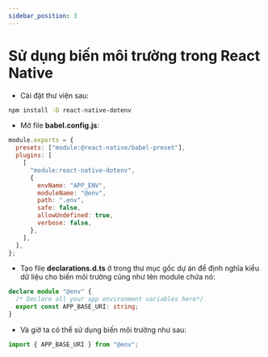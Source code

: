 ```yaml
---
sidebar_position: 3
---
```


# Sử dụng biến môi trường trong React Native

- Cài đặt thư viện sau:

```bash
npm install -D react-native-dotenv
```

- Mở file **babel.config.js**:

```js
module.exports = {
  presets: ["module:@react-native/babel-preset"],
  plugins: [
    [
      "module:react-native-dotenv",
      {
        envName: "APP_ENV",
        moduleName: "@env",
        path: ".env",
        safe: false,
        allowUndefined: true,
        verbose: false,
      },
    ],
  ],
};
```

- Tạo file **declarations.d.ts** ở trong thư mục gốc dự án để định nghĩa kiểu dữ liệu cho biến môi trường cũng như tên module chứa nó:

```ts
declare module "@env" {
  /* Declare all your app environment variables here*/
  export const APP_BASE_URI: string;
}
```

- Và giờ ta có thể sử dụng biến môi trường như sau:

```ts
import { APP_BASE_URI } from "@env";
```
